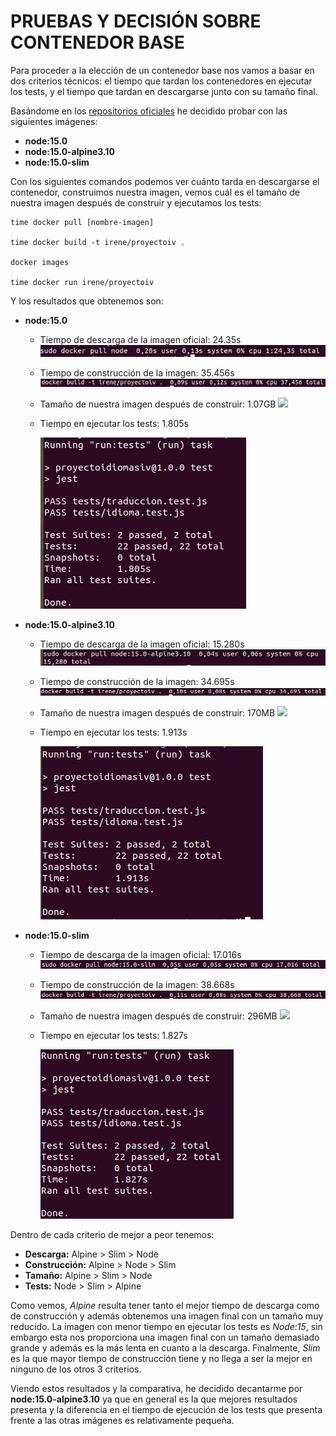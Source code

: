 # PRUEBAS Y DECISIÓN SOBRE CONTENEDOR BASE
Para proceder a la elección de un contenedor base nos vamos a basar en dos criterios técnicos: el tiempo que tardan los contenedores en ejecutar los tests, y el tiempo que tardan en descargarse junto con su tamaño final.

Basándome en los [repositorios oficiales]() he decidido probar con las siguientes imágenes:
- **node:15.0**
- **node:15.0-alpine3.10**
- **node:15.0-slim**

Con los siguientes comandos podemos ver cuánto tarda en descargarse el contenedor, construimos nuestra imagen, vemos cuál es el tamaño de nuestra imagen después de construir y ejecutamos los tests:
~~~
time docker pull [nombre-imagen]

time docker build -t irene/proyectoiv .

docker images

time docker run irene/proyectoiv
~~~

Y los resultados que obtenemos son:
- **node:15.0**
  - Tiempo de descarga de la imagen oficial: 24.35s
  ![](imagenes/docker-node.png)
  - Tiempo de construcción de la imagen: 35.456s
  ![](imagenes/build-node.png)
  - Tamaño de nuestra imagen después de construir: 1.07GB
  ![](imagenes/tamañoNode.png)
  - Tiempo en ejecutar los tests: 1.805s

    ![](imagenes/test-node15.png)

- **node:15.0-alpine3.10**

  - Tiempo de descarga de la imagen oficial: 15.280s
  ![](imagenes/docker-alpine.png)
  - Tiempo de construcción de la imagen: 34.695s
  ![](imagenes/build-alpine.png)
  - Tamaño de nuestra imagen después de construir: 170MB
  ![](imagenes/tamañoAlpine.png)
  - Tiempo en ejecutar los tests: 1.913s

    ![](imagenes/test-node-alpine.png)

- **node:15.0-slim**
  - Tiempo de descarga de la imagen oficial: 17.016s
  ![](imagenes/docker-slim.png)
  - Tiempo de construcción de la imagen: 38.668s
  ![](imagenes/build-slim.png)
  - Tamaño de nuestra imagen después de construir: 296MB
  ![](imagenes/tamañoSlim.png)
  - Tiempo en ejecutar los tests: 1.827s

    ![](imagenes/test-node-slim.png)

Dentro de cada criterio de mejor a peor tenemos:
- **Descarga:** Alpine > Slim > Node
- **Construcción:** Alpine > Node > Slim
- **Tamaño:** Alpine > Slim > Node
- **Tests:** Node > Slim > Alpine

Como vemos, *Alpine* resulta tener tanto el mejor tiempo de descarga como de construcción y además obtenemos una imagen final con un tamaño muy reducido.
La imagen con menor tiempo en ejecutar los tests es *Node:15*, sin embargo esta nos proporciona una imagen final con un tamaño demasiado grande y además es la más lenta en cuanto a la descarga.
Finalmente, *Slim* es la que mayor tiempo de construcción tiene y no llega a ser la mejor en ninguno de los otros 3 criterios.

Viendo estos resultados y la comparativa, he decidido decantarme por **node:15.0-alpine3.10** ya que en general es la que mejores resultados presenta y la diferencia en el tiempo de ejecución de los tests que presenta frente a las otras imágenes es relativamente pequeña.
